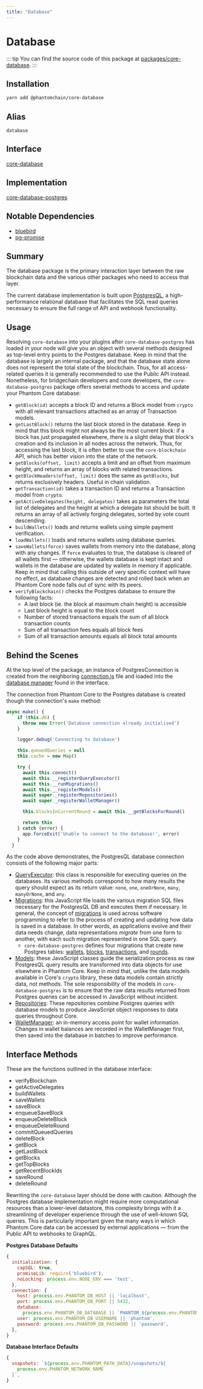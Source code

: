 ```yaml
---
title: "Database"
---
```


# Database 

::: tip
You can find the source code of this package at [packages/core-database](https://github.com/PhantomChain/core/tree/develop/packages/core-database).
:::

## Installation

```bash
yarn add @phantomchain/core-database
```

## Alias
`database`

## Interface
[core-database](https://github.com/PhantomChain/core/tree/develop/packages/core-database)

## Implementation
[core-database-postgres](https://github.com/PhantomChain/core/tree/develop/packages/core-database-postgres)

## Notable Dependencies

- [bluebird](https://github.com/petkaantonov/bluebird)
- [pg-promise](https://github.com/vitaly-t/pg-promise)

## Summary

The database package is the primary interaction layer between the raw blockchain data and the various other packages who need to access that layer.

The current database implementation is built upon [PostgresQL](https://www.postgresql.org/), a high-performance relational database that facilitates the SQL read queries necessary to ensure the full range of API and webhook functionality. 

## Usage

Resolving `core-database` into your plugins after `core-database-postgres` has loaded in your node will give you an object with several methods designed as top-level entry points to the Postgres database. Keep in mind that the database is largely an internal package, and that the database state alone does not represent the total state of the blockchain. Thus, for all access-related queries it is generally recommended to use the Public API instead. Nonetheless, for bridgechain developers and core developers, the `core-database-postgres` package offers several methods to access and update your Phantom Core database:

- `getBlock(id)` accepts a block ID and returns a Block model from `crypto` with all relevant transactions attached as an array of Transaction models.
- `getLastBlock()` returns the last block stored in the database. Keep in mind that this block might not always be the most current block: if a block has just propagated elsewhere, there is a slight delay that block's creation and its inclusion in all nodes across the network. Thus, for accessing the last block, it is often better to use the `core-blockchain` API, which has better vision into the state of the network.
- `getBlocks(offset, limit)` accepts a limit and an offset from maximum height, and returns an array of blocks with related transactions.
- `getBlockHeaders(offset, limit)` does the same as `getBlocks`, but returns exclusively headers. Useful in chain validation.
- `getTransaction(id)` takes a transaction ID and returns a Transaction model from `crypto`.
- `getActiveDelegates(height, delegates)` takes as parameters the total list of delegates and the height at which a delegate list should be built. It returns an array of all actively forging delegates, sorted by vote count descending.
- `buildWallets()` loads and returns wallets using simple payment verification.
- `loadWallets()` loads and returns wallets using database queries.
- `saveWallets(force)` saves wallets from memory into the database, along with any changes. If `force` evaluates to true, the database is cleared of all wallets first — otherwise, the wallets database is kept intact and wallets in the database are updated by wallets in memory if applicable. Keep in mind that calling this outside of very specific context will have no effect, as database changes are detected and rolled back when an Phantom Core node falls out of sync with its peers.
- `verifyBlockchain()` checks the Postgres database to ensure the following facts:
    - A last block (ie. the block at maximum chain height) is accessible
    - Last block height is equal to the block count
    - Number of stored transactions equals the sum of all block transaction counts
    - Sum of all transaction fees equals all block fees
    - Sum of all transaction amounts equals all block total amounts

## Behind the Scenes

At the top level of the package, an instance of PostgresConnection is created from the neighboring [connection.js](https://github.com/PhantomChain/core/blob/develop/packages/core-database-postgres/lib/connection.js) file and loaded into the [database manager](https://github.com/PhantomChain/core/blob/develop/packages/core-database/lib/manager.js) found in the interface.

The connection from Phantom Core to the Postgres database is created though the connection's `make` method:
```js
async make() {
    if (this.db) {
      throw new Error('Database connection already initialised')
    }

    logger.debug('Connecting to database')

    this.queuedQueries = null
    this.cache = new Map()

    try {
      await this.connect()
      await this.__registerQueryExecutor()
      await this.__runMigrations()
      await this.__registerModels()
      await super._registerRepositories()
      await super._registerWalletManager()

      this.blocksInCurrentRound = await this.__getBlocksForRound()

      return this
    } catch (error) {
      app.forceExit('Unable to connect to the database!', error)
    }
  }
```
As the code above demonstrates, the PostgresQL database connection consists of the following major parts:

- [QueryExecutor](https://github.com/PhantomChain/core/blob/develop/packages/core-database-postgres/lib/sql/query-executor.js): this class is responsible for executing queries on the databases. Its various methods correspond to how many results the query should expect as its return value: `none`, `one`, `oneOrNone`, `many`, `manyOrNone`, and `any`.
- [Migrations](https://github.com/PhantomChain/core/blob/develop/packages/core-database-postgres/lib/migrations/index.js): this JavaScript file loads the various migration SQL files necessary for the PostgresQL DB and executes them if necessary. In general, the concept of [migrations](https://en.wikipedia.org/wiki/Schema_migration) is used across software programming to refer to the process of creating and updating how data is saved in a database. In other words, as applications evolve and their data needs change, data representations *migrate* from one form to another, with each such migration represented in one SQL query.
    - `core-database-postgres` defines four migrations that create new Postgres tables: [wallets](https://github.com/PhantomChain/core/blob/develop/packages/core-database-postgres/lib/migrations/20180305100000-create-wallets-table.sql), [blocks](https://github.com/PhantomChain/core/blob/develop/packages/core-database-postgres/lib/migrations/20180305300000-create-blocks-table.sql), [transactions](https://github.com/PhantomChain/core/blob/develop/packages/core-database-postgres/lib/migrations/20180305400000-create-transactions-table.sql), and [rounds](https://github.com/PhantomChain/core/blob/develop/packages/core-database-postgres/lib/migrations/20180305200000-create-rounds-table.sql).
- [Models](https://github.com/PhantomChain/core/tree/develop/packages/core-database-postgres/lib/models): these JavaScript classes guide the serialization process as raw PostgresQL query results are transformed into data objects for use elsewhere in Phantom Core. Keep in mind that, unlike the data models available in Core's `crypto` library, these data models contain strictly data, not methods. The sole responsibility of the models in `core-database-postgres` is to ensure that the raw data results returned from Postgres queries can be accessed in JavaScript without incident.
- [Repositories](https://github.com/PhantomChain/core/tree/develop/packages/core-database-postgres/lib/repositories): These repositories combine Postgres queries with database models to produce JavaScript object responses to data queries throughout Core.
- [WalletManager](https://github.com/PhantomChain/core/blob/develop/packages/core-database/lib/wallet-manager.js): an in-memory access point for wallet information. Changes in wallet balances are recorded in the WalletManager first, then saved into the database in batches to improve performance.

## Interface Methods

These are the functions outlined in the database interface:

- verifyBlockchain
- getActiveDelegates
- buildWallets
- saveWallets
- saveBlock
- enqueueSaveBlock
- enqueueDeleteBlock
- enqueueDeleteRound
- commitQueuedQueries
- deleteBlock
- getBlock
- getLastBlock
- getBlocks
- getTopBlocks
- getRecentBlockIds
- saveRound
- deleteRound

Rewriting the `core-database` layer should be done with caution. Although the Postgres database implementation might require more computational resources than a lower-level datastore, this complexity brings with it a streamlining of developer experience through the use of well-known SQL queries. This is particularly important given the many ways in which Phantom Core data can be accessed by external applications — from the Public API to webhooks to GraphQL. 

**Postgres Database Defaults**
```js
{
  initialization: {
    capSQL: true,
    promiseLib: require('bluebird'),
    noLocking: process.env.NODE_ENV === 'test',
  },
  connection: {
    host: process.env.PHANTOM_DB_HOST || 'localhost',
    port: process.env.PHANTOM_DB_PORT || 5432,
    database:
      process.env.PHANTOM_DB_DATABASE || `PHANTOM_${process.env.PHANTOM_NETWORK_NAME}`,
    user: process.env.PHANTOM_DB_USERNAME || 'phantom',
    password: process.env.PHANTOM_DB_PASSWORD || 'password',
  },
}
```
**Database Interface Defaults**
```js
{
  snapshots: `${process.env.PHANTOM_PATH_DATA}/snapshots/${
    process.env.PHANTOM_NETWORK_NAME
  }`,
}
```